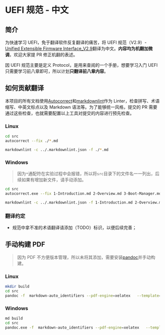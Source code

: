 # UEFI 规范 - 中文

## 简介

为快速学习 UEFI，免于翻译软件反复翻译的痛苦，将 UEFI 规范（V2.9）-[Unified Extensible Firmware Interface_V2.9](https://uefi.org/sites/default/files/resources/UEFI_Spec_2_9_2021_03_18.pdf)翻译为中文。**内容均为机翻加微调**，欢迎大家提 PR 修正机翻的表述。

因 UEFI 规范主要是定义 Protocol，是用来查阅的一个手册，想要学习入门 UEFI 只需要学习前八章即可，所以计划**只翻译前八章内容**。

## 如何贡献翻译

本项目的所有文档使用[Autocorrect](https://github.com/huacnlee/autocorrect)和[markdownlint](https://github.com/DavidAnson/markdownlint)作为 Linter，检查拼写、术语缩写、中英文标点以及 Markdown 语法等。为了能够统一风格，提交的 PR 需要通过这些检查，也就需要配置以上工具对提交的内容进行预先检查。

### Linux

```bash
cd src
autocorrect --fix ./*.md

markdownlint -c ../.markdownlint.json -f ./*.md
```

### Windows

> 因为`*`通配符在实验过程中会报错，所以将`src`目录下的文件名一一列出，后续如果有增加新文件，请手动添加。

```bash
cd src
autocorrect.exe --fix 1-Introduction.md 2-Overview.md 3-Boot-Manager.md

markdownlint -c ../.markdownlint.json -f 1-Introduction.md 2-Overview.md 3-Boot-Manager.md
```

### 翻译约定

- 规范中拿不准的术语翻译请添加（TODO）标识，以便后续完善；

## 手动构建 PDF

> 因为 PDF 不方便版本管理，所以未将其添加，需要安装[pandoc](https://github.com/jgm/pandoc)并手动构建。

### Linux

```bash
mkdir build
cd src
pandoc -f  markdown-auto_identifiers --pdf-engine=xelatex   --template=../templates/mppl.tex -s --listings ./*.md -o ../build/UEFI规范-中文.pdf
```

### Windows

```bash
md build
cd src
pandoc.exe -f  markdown-auto_identifiers --pdf-engine=xelatex   --template=../templates/mppl.tex -s --listings 0-Preface.md 1-Introduction.md 2-Overview.md 3-Boot-Manager.md -o ../build/UEFI规范-中文.pdf
```